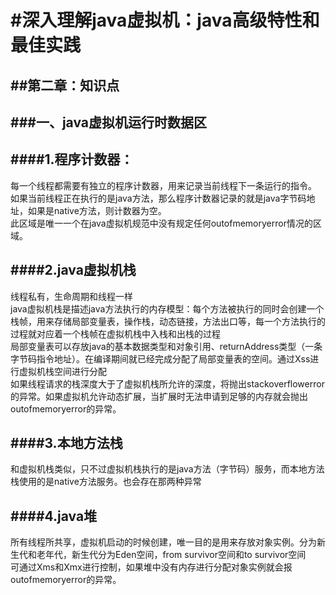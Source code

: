 #深入理解java虚拟机：java高级特性和最佳实践
===
##第二章：知识点
----
###一、java虚拟机运行时数据区 
-----
####1.程序计数器：
------
<p>每一个线程都需要有独立的程序计数器，用来记录当前线程下一条运行的指令。<br/>
如果当前线程正在执行的是java方法，那么程序计数器记录的就是java字节码地址，如果是native方法，则计数器为空。<br/>此区域是唯一一个在java虚拟机规范中没有规定任何outofmemoryerror情况的区域。  

####2.java虚拟机栈
--------
线程私有，生命周期和线程一样<br/>
java虚拟机栈是描述java方法执行的内存模型：每个方法被执行的同时会创建一个栈帧，用来存储局部变量表，操作栈，动态链接，方法出口等，每一个方法执行的过程就对应着一个栈帧在虚拟机栈中入栈和出栈的过程<br/>局部变量表可以存放java的基本数据类型和对象引用、returnAddress类型（一条字节码指令地址）。在编译期间就已经完成分配了局部变量表的空间。通过Xss进行虚拟机栈空间进行分配<br/>
如果线程请求的栈深度大于了虚拟机栈所允许的深度，将抛出stackoverflowerror的异常。如果虚拟机允许动态扩展，当扩展时无法申请到足够的内存就会抛出outofmemoryerror的异常。

####3.本地方法栈
------------
和虚拟机栈类似，只不过虚拟机栈执行的是java方法（字节码）服务，而本地方法栈使用的是native方法服务。也会存在那两种异常<br/>

####4.java堆
-------------
所有线程所共享，虚拟机启动的时候创建，唯一目的是用来存放对象实例。分为新生代和老年代，新生代分为Eden空间，from survivor空间和to survivor空间<br/>
可通过Xms和Xmx进行控制，如果堆中没有内存进行分配对象实例就会报outofmemoryerror的异常。
